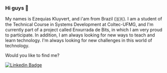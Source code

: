 ### Hi guys 👋

My names is Ezequias Kluyvert, and i'am from Brazil (🇧🇷).
I am a student of the Technical Course in Systems Development at Coltec-UFMG, and I'm currently part of a project called Enxurrada de Bits, in which I am very proud to participate. In addition, I am always looking for new ways to teach and learn technology.
I'm always looking for new challenges in this world of technology.

Would you like to find me?

[![Linkedin Badge](https://img.shields.io/badge/-LinkedIn-blue?style=flat-square&logo=Linkedin&logoColor=white&link=https://www.linkedin.com/in/omariosouto)](https://www.linkedin.com/in/ezequias-kluyvert-de-oliveira-lemos-ab9459177)

<!--
**UserZeca/UserZeca** is a ✨ _special_ ✨ repository because its `README.md` (this file) appears on your GitHub profile.

Here are some ideas to get you started:

- 🔭 I’m currently working on ...
- 🌱 I’m currently learning ...
- 👯 I’m looking to collaborate on ...
- 🤔 I’m looking for help with ...
- 💬 Ask me about ...
- 📫 How to reach me: ...
- 😄 Pronouns: ...
- ⚡ Fun fact: ...
-->
